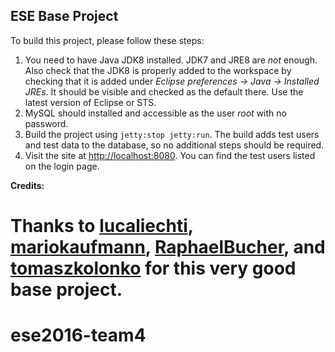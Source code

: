 ESE Base Project
----------------------------------
To build this project, please follow these steps:

1. You need to have Java JDK8 installed. JDK7 and JRE8 are *not* enough. Also check that the JDK8 is properly added to the workspace by checking that it is added under *Eclipse preferences -> Java -> Installed JREs*. It should be visible and checked as the default there. Use the latest version of Eclipse or STS.
2. MySQL should installed and accessible as the user *root* with no password.
3. Build the project using `jetty:stop jetty:run`. The build adds test users and test data to the database, so no additional steps should be required.
4. Visit the site at [http://localhost:8080](http://localhost:8080). You can find the test users listed on the login page.


**Credits:**

Thanks to [lucaliechti](https://github.com/lucaliechti), [mariokaufmann](https://github.com/mariokaufmann), [RaphaelBucher](https://github.com/RaphaelBucher), and [tomaszkolonko](https://github.com/tomaszkolonko) for this very good base project. 
=======
# ese2016-team4
